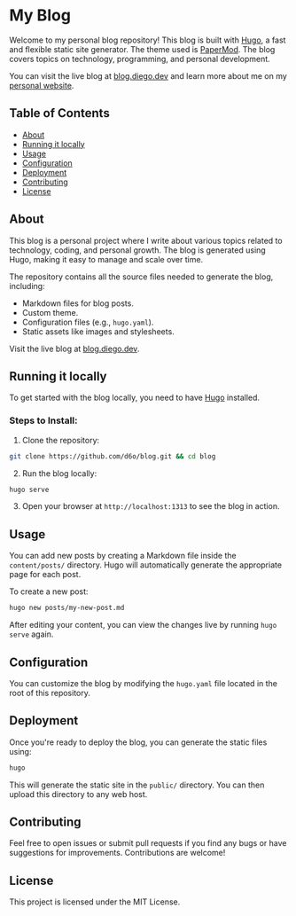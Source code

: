 # My Blog

Welcome to my personal blog repository! This blog is built with [Hugo](https://gohugo.io/), a fast and flexible static
site generator. The theme used is [PaperMod](https://themes.gohugo.io/themes/hugo-papermod/). The blog covers topics on
technology, programming, and personal development.

You can visit the live blog at [blog.diego.dev](https://blog.diego.dev) and learn more about me on
my [personal website](https://diego.dev).

## Table of Contents

- [About](#about)
- [Running it locally](#running-it-locally)
- [Usage](#usage)
- [Configuration](#configuration)
- [Deployment](#deployment)
- [Contributing](#contributing)
- [License](#license)

## About

This blog is a personal project where I write about various topics related to technology, coding, and personal growth.
The blog is generated using Hugo, making it easy to manage and scale over time.

The repository contains all the source files needed to generate the blog, including:

- Markdown files for blog posts.
- Custom theme.
- Configuration files (e.g., `hugo.yaml`).
- Static assets like images and stylesheets.

Visit the live blog at [blog.diego.dev](https://blog.diego.dev).

## Running it locally

To get started with the blog locally, you need to have [Hugo](https://gohugo.io/getting-started/installing) installed.

### Steps to Install:

1. Clone the repository:

```bash
git clone https://github.com/d6o/blog.git && cd blog
```

2. Run the blog locally:

```bash
hugo serve
```

3. Open your browser at `http://localhost:1313` to see the blog in action.

## Usage

You can add new posts by creating a Markdown file inside the `content/posts/` directory. Hugo will automatically
generate the appropriate page for each post.

To create a new post:

```bash
hugo new posts/my-new-post.md
```

After editing your content, you can view the changes live by running `hugo serve` again.

## Configuration

You can customize the blog by modifying the `hugo.yaml` file located in the root of this repository.

## Deployment

Once you're ready to deploy the blog, you can generate the static files using:

```bash
hugo
```

This will generate the static site in the `public/` directory. You can then upload this directory to any web host.

## Contributing

Feel free to open issues or submit pull requests if you find any bugs or have suggestions for improvements.
Contributions are welcome!

## License

This project is licensed under the MIT License.
